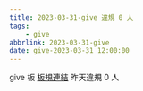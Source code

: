 ```yaml
---
title: 2023-03-31-give 違規 0 人
tags:
    - give
abbrlink: 2023-03-31-give
date: give-2023-03-31 12:00:00
---
```

give 板 [板規連結](https://www.ptt.cc/bbs/give/M.1612495900.A.C32.html)
昨天違規 0 人
